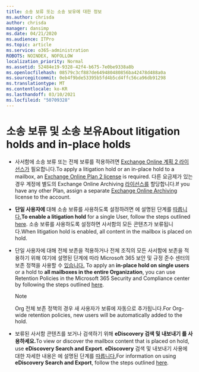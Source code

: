 ```yaml
---
title: 소송 보류 또는 소송 보유에 대한 정보
ms.author: chrisda
author: chrisda
manager: dansimp
ms.date: 04/21/2020
ms.audience: ITPro
ms.topic: article
ms.service: o365-administration
ROBOTS: NOINDEX, NOFOLLOW
localization_priority: Normal
ms.assetid: 52484e19-9328-42f4-b675-7e0be9338a8b
ms.openlocfilehash: 08579c3cf887de649480480856ba42478d488a0a
ms.sourcegitcommit: 0eb4f9bde53395b5fd4b5cd4ffc56ca96db91298
ms.translationtype: MT
ms.contentlocale: ko-KR
ms.lasthandoff: 03/10/2021
ms.locfileid: "50709328"
---
```

# <a name="about-litigation-holds-and-in-place-holds"></a><span data-ttu-id="a8b43-102">소송 보류 및 소송 보유</span><span class="sxs-lookup"><span data-stu-id="a8b43-102">About litigation holds and in-place holds</span></span>

- <span data-ttu-id="a8b43-103">사서함에 소송 보류 또는 전체 보류를 적용하려면 [Exchange Online 계획 2 라이선스가](https://docs.microsoft.com/office365/servicedescriptions/office-365-platform-service-description/office-365-plan-options) 필요합니다.</span><span class="sxs-lookup"><span data-stu-id="a8b43-103">To apply a litigation hold or an in-place hold to a mailbox, an [Exchange Online Plan 2 license](https://docs.microsoft.com/office365/servicedescriptions/office-365-platform-service-description/office-365-plan-options) is required.</span></span> <span data-ttu-id="a8b43-104">다른 요금제가 있는 경우 계정에 별도의 Exchange Online Archiving [라이선스를](https://docs.microsoft.com/office365/servicedescriptions/exchange-online-archiving-service-description/exchange-online-archiving-service-description) 할당합니다.</span><span class="sxs-lookup"><span data-stu-id="a8b43-104">If you have any other Plan, assign a separate [Exchange Online Archiving](https://docs.microsoft.com/office365/servicedescriptions/exchange-online-archiving-service-description/exchange-online-archiving-service-description) license to the account.</span></span> 
    
- <span data-ttu-id="a8b43-105">**단일 사용자에** 대해 소송 보류를 사용하도록 설정하려면 에 설명된 단계를 [따릅니다.](https://docs.microsoft.com/microsoft-365/compliance/create-a-litigation-hold?view=o365-worldwide#place-a-mailbox-on-litigation-hold)</span><span class="sxs-lookup"><span data-stu-id="a8b43-105">**To enable a litigation hold** for a single User, follow the steps outlined [here](https://docs.microsoft.com/microsoft-365/compliance/create-a-litigation-hold?view=o365-worldwide#place-a-mailbox-on-litigation-hold).</span></span> <span data-ttu-id="a8b43-106">소송 보류를 사용하도록 설정하면 사서함의 모든 콘텐츠가 보류됩니다.</span><span class="sxs-lookup"><span data-stu-id="a8b43-106">When litigation hold is enabled, all content in the mailbox is placed on hold.</span></span>
    
- <span data-ttu-id="a8b43-107">단일 사용자에 대해 전체 보존을 적용하거나 전체 조직의 모든 사서함에 보존을 적용하기 위해 여기에 설명된 단계에 따라 Microsoft 365 보안 및 규정 준수 센터의 보존 정책을 사용할 수 [있습니다.](https://docs.microsoft.com/microsoft-365/compliance/retention-policies) </span><span class="sxs-lookup"><span data-stu-id="a8b43-107">To apply an **in-place hold on single users** or a hold to **all mailboxes in the entire Organization**, you can use Retention Policies in the Microsoft 365 Security and Compliance center by following the steps outlined [here](https://docs.microsoft.com/microsoft-365/compliance/retention-policies).</span></span>
    
    > [!NOTE]
    > <span data-ttu-id="a8b43-108">Org 전체 보존 정책의 경우 새 사용자가 보류에 자동으로 추가됩니다.</span><span class="sxs-lookup"><span data-stu-id="a8b43-108">For Org-wide retention policies, new users will be automatically added to the hold.</span></span> 
  
- <span data-ttu-id="a8b43-109">보류된 사서함 콘텐츠를 보거나 검색하기 위해 **eDiscovery 검색 및 내보내기 를 사용하세요.**</span><span class="sxs-lookup"><span data-stu-id="a8b43-109">To view or discover the mailbox content that is placed on hold, use **eDiscovery Search and Export**.</span></span> <span data-ttu-id="a8b43-110">**eDiscovery** 검색 및 내보내기 사용에 대한 자세한 내용은 에 설명된 단계를 [따릅니다.](https://docs.microsoft.com/microsoft-365/compliance/export-search-results)</span><span class="sxs-lookup"><span data-stu-id="a8b43-110">For information on using **eDiscovery Search and Export**, follow the steps outlined [here](https://docs.microsoft.com/microsoft-365/compliance/export-search-results).</span></span>
    

